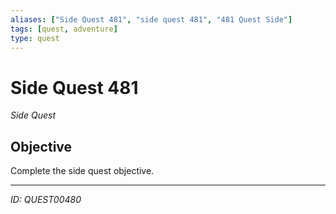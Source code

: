 ```yaml
---
aliases: ["Side Quest 481", "side quest 481", "481 Quest Side"]
tags: [quest, adventure]
type: quest
---
```


# Side Quest 481

*Side Quest*

## Objective
Complete the side quest objective.

---
*ID: QUEST00480*
